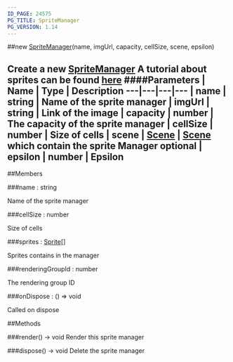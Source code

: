 ```yaml
---
ID_PAGE: 24575
PG_TITLE: SpriteManager
PG_VERSION: 1.14
---
```

##new [SpriteManager](/classes/SpriteManager)(name, imgUrl, capacity, cellSize, scene, epsilon)

Create a new [SpriteManager](/classes/SpriteManager)
A tutorial about sprites can be found [here](http://doc.babylonjs.com/tutorials/08._Sprites)
####Parameters
 | Name | Type | Description
---|---|---|---
 | name | string | Name of the sprite manager
 | imgUrl | string | Link of the image
 | capacity | number | The capacity of the sprite manager
 | cellSize | number | Size of cells
 | scene | [Scene](/classes/Scene) | [Scene](/classes/Scene) which contain the sprite Manager
optional | epsilon | number | Epsilon
---

##Members

###name : string


Name of the sprite manager

###cellSize : number


Size of cells

###sprites : [Sprite](/classes/Sprite)[]


Sprites contains in the manager

###renderingGroupId : number


The rendering group ID

###onDispose : () =&gt; void


Called on dispose



##Methods

###render() &rarr; void
Render this sprite manager


###dispose() &rarr; void
Delete the sprite manager

